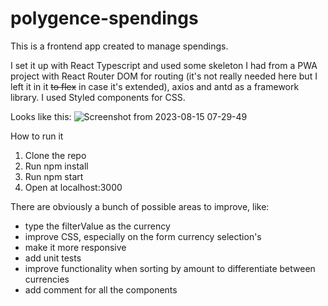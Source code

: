 # polygence-spendings

This is a frontend app created to manage spendings.

I set it up with React Typescript and used some skeleton I had from a PWA project with React Router DOM for routing (it's not really needed here but I left it in it ~~to flex~~ in case it's extended), axios and antd as a framework library. I used Styled components for CSS.

Looks like this:
![Screenshot from 2023-08-15 07-29-49](https://github.com/evikadar/polygence-spendings/assets/1355300/93c10280-b360-4325-b57f-0b8466242950)

How to run it
1. Clone the repo
2. Run npm install
3. Run npm start
4. Open at localhost:3000

There are obviously a bunch of possible areas to improve, like:
- type the filterValue as the currency
- improve CSS, especially on the form currency selection's
- make it more responsive
- add unit tests
- improve functionality when sorting by amount to differentiate between currencies
- add comment for all the components
